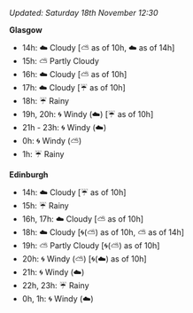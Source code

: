 *Updated: Saturday 18th November 12:30*

**Glasgow**

* 14h: :cloud: Cloudy [:partly_sunny: as of 10h, :cloud: as of 14h]
* 15h: :partly_sunny: Partly Cloudy
* 16h: :cloud: Cloudy [:partly_sunny: as of 10h]
* 17h: :cloud: Cloudy [:umbrella: as of 10h]
* 18h: :umbrella: Rainy
* 19h, 20h: :cyclone: Windy (:cloud:) [:umbrella: as of 10h]
* 21h - 23h: :cyclone: Windy (:cloud:)
* 0h: :cyclone: Windy (:partly_sunny:)
* 1h: :umbrella: Rainy

**Edinburgh**

* 14h: :cloud: Cloudy [:umbrella: as of 10h]
* 15h: :umbrella: Rainy
* 16h, 17h: :cloud: Cloudy [:partly_sunny: as of 10h]
* 18h: :cloud: Cloudy [:cyclone:(:partly_sunny:) as of 10h, :partly_sunny: as of 14h]
* 19h: :partly_sunny: Partly Cloudy [:cyclone:(:partly_sunny:) as of 10h]
* 20h: :cyclone: Windy (:partly_sunny:) [:cyclone:(:cloud:) as of 10h]
* 21h: :cyclone: Windy (:cloud:)
* 22h, 23h: :umbrella: Rainy
* 0h, 1h: :cyclone: Windy (:cloud:)
